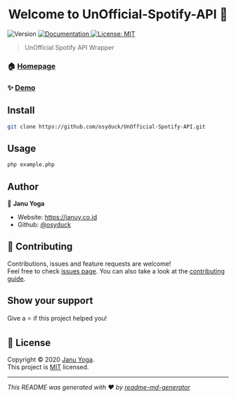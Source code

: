 <h1 align="center">Welcome to UnOfficial-Spotify-API 👋</h1>
<p>
  <img alt="Version" src="https://img.shields.io/badge/version-1.0.0-blue.svg?cacheSeconds=2592000" />
  <a href="https://github.com/osyduck/UnOfficial-Spotify-API" target="_blank">
    <img alt="Documentation" src="https://img.shields.io/badge/documentation-yes-brightgreen.svg" />
  </a>
  <a href="https://github.com/osyduck/UnOfficial-Spotify-API/blob/master/LICENSE" target="_blank">
    <img alt="License: MIT" src="https://img.shields.io/badge/License-MIT-yellow.svg" />
  </a>
</p>

> UnOfficial Spotify API Wrapper

### 🏠 [Homepage](https://github.com/osyduck/UnOfficial-Spotify-API)

### ✨ [Demo](https://github.com/osyduck/UnOfficial-Spotify-API)

## Install

```sh
git clone https://github.com/osyduck/UnOfficial-Spotify-API.git
```

## Usage

```sh
php example.php
```

## Author

👤 **Janu Yoga**

* Website: https://januy.co.id
* Github: [@osyduck](https://github.com/osyduck)

## 🤝 Contributing

Contributions, issues and feature requests are welcome!<br />Feel free to check [issues page](https://github.com/osyduck/UnOfficial-Spotify-API/issues). You can also take a look at the [contributing guide](https://github.com/osyduck/UnOfficial-Spotify-API/issues).

## Show your support

Give a ⭐️ if this project helped you!

## 📝 License

Copyright © 2020 [Janu Yoga](https://github.com/osyduck).<br />
This project is [MIT](https://github.com/osyduck/UnOfficial-Spotify-API/blob/master/LICENSE) licensed.

***
_This README was generated with ❤️ by [readme-md-generator](https://github.com/kefranabg/readme-md-generator)_